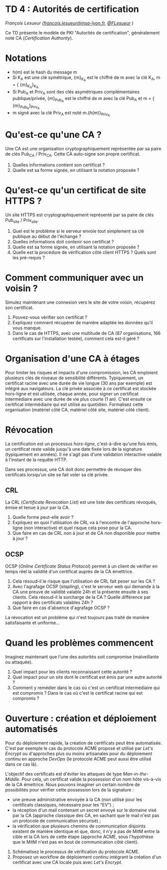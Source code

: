 # TD 4 : Autorités de certification

_François Lesueur ([francois.lesueur@insa-lyon.fr](mailto:francois.lesueur@insa-lyon.fr), [@FLesueur](https://twitter.com/FLesueur) )_

Ce TD présente le modèle de PKI "Autorités de certification", généralement noté CA (_Certification Authority_).

Notations
=========

* h(m) est le hash du message m
* Si K<sub>A</sub> est une clé symétrique, {m}<sub>K<sub>A</sub></sub> est le chiffré de m avec la clé K<sub>A</sub>, m = { {m}<sub>K<sub>A</sub></sub>}<sub>K<sub>A</sub></sub>
* Si Pub<sub>A</sub> et Priv<sub>A</sub> sont des clés asymétriques complémentaires publique/privée, {m}<sub>Pub<sub>A</sub></sub> est le chiffré de m avec la clé Pub<sub>A</sub> et m = { {m}<sub>Pub<sub>A</sub></sub>}<sub>Priv<sub>A</sub></sub>
* m signé avec la clé Priv<sub>A</sub> est noté m.{h(m)}<sub>Priv<sub>A</sub></sub>


Qu'est-ce qu'une CA ?
=====================

Une CA est une organisation cryptographiquement représentée par sa paire de clés Pub<sub>CA</sub> / Priv<sub>CA</sub>. Cette CA auto-signe son propre certificat.

1. Quelles informations contient son certificat ?
2. Quelle est sa forme signée, en utilisant la notation proposée ?


Qu'est-ce qu'un certificat de site HTTPS ?
==========================================

Un site HTTPS est cryptographiquement représenté par sa paire de clés Pub<sub>site</sub> / Priv<sub>site</sub>.

1. Quel est le problème si le serveur envoie tout simplement sa clé publique au début de l'échange ?
2. Quelles informations doit contenir son certificat ?
3. Quelle est sa forme signée, en utilisant la notation proposée ?
4. Quelle est la procédure de vérification côté client HTTPS ? Quels sont les pré-requis ?


Comment communiquer avec un voisin ?
====================================

Simulez maintenant une connexion vers le site de votre voisin, récupérez son certificat.

1. Pouvez-vous vérifier son certificat ?
2. Expliquez comment récupérer de manière adaptée les données qu'il vous manque.
3. Dans le cas de HTTPS, avec une multitude de CA (87 organisations, 166 certificats sur l'installation testée), comment cela est-il géré ?


Organisation d'une CA à étages
==============================

Pour limiter les risques et impacts d'une compromission, les CA emploient plusieurs clés de niveaux de sensibilité différents. Typiquement, un certificat racine avec une durée de vie longue (30 ans par exemple) est intégré aux navigateurs. La clé privée associée à ce certificat est stockée hors-ligne et est utilisée, chaque année, pour signer un certificat intermédiaire avec une durée de vie plus courte (1 an). C'est ensuite ce certificat intermédiaire qui est utilisé au quotidien. Formalisez cette organisation (matériel côté CA, matériel côté site, matériel côté client).


Révocation
==========

La certification est un processus _hors-ligne_, c'est-à-dire qu'une fois émis, un certificat reste valide jusqu'à une date fixée lors de la signature (typiquement en années). Il ne s'agit pas d'une validation interactive valable à l'instant de la requête HTTP.

Dans ses processus, une CA doit donc permettre de révoquer des certificats lorsqu'un site se fait voler sa clé privée.

CRL
---

La CRL (_Certificate Revocation List_) est une liste des certificats révoqués, émise et tenue à jour par la CA.

1. Quelle forme peut-elle avoir ?
2. Expliquez en quoi l'utilisation de CRL va à l'encontre de l'approche hors-ligne (non interactive) et quel risque cela pose pour la CA.
3. Que faire en cas de CRL non à jour et de CA non disponible pour mettre à jour ?


OCSP
----

OCSP (_Online Certificate Status Protocol_) permet à un client de vérifier en temps réel la validité d'un certificat auprès de la CA émettrice.

1. Cela résoud-il le risque que l'utilisation de CRL fait peser sur les CA ?
2. Avec l'agrafage OCSP (_stapling_), c'est le serveur web qui demande à la CA une preuve de validité valable 24h et la présente ensuite à ses clients. Cela résoud-il la surcharge de la CA ? Quelle différence par rapport à des certificats valables 24h ?
3. Que faire en cas d'absence d'agrafage OCSP ?

La révocation est un problème qui n'est toujours pas traité de manière satisfaisante et uniforme...

Quand les problèmes commencent
==============================

Imaginez maintenant que l'une des autorités soit compromise (malveillante ou attaquée).

1. Quel impact pour les clients reconnaissant cette autorité ?
2. Quel impact pour un site dont le certificat est émis par une autre autorité ?
3. Comment y remédier dans le cas où c'est un certificat intermédiaire qui est compromis ? Dans le cas où c'est le certificat racine qui est compromis ?


Ouverture : création et déploiement automatisés
===============================================

Pour du déploiement rapide, la création de certificats peut être automatisée. C'est par exemple le cas du protocole ACME proposé et utilisé par _Let's Encrypt_ ou d'approches plus ou moins artisanales pour du déploiement continu en approche _DevOps_ (le protocole ACME peut aussi être utilisé dans ce cas là).

L'objectif des certificats est d'éviter les attaques de type _Man-in-the-Middle_. Pour cela, un certificat valide la possession d'un nom hôte vis-à-vis de la CA émettrice. Nous pouvons imaginer un certain nombre de possibilités pour vérifier cette possession lors de la signature :

* une preuve administrative envoyée à la CA (non utilisé pour les certificats classiques, nécessaire pour les "EV") ;
* la réception d'un mail contenant un secret envoyé sur le domaine visé par la CA (approche classique des CA, en sachant que le mail n'est pas un protocole de communication sécurisé) ;
* la vérification que plusieurs chemins de communication disjoints existent de manière identique et que, donc, il n'y a pas de MitM entre la cible et la CA lors de cette étape (approche ACME, sous l'hypothèse que le MitM n'est pas en bout de communication côté client).

1. Schématisez le processus de vérification du protocole ACME.
2. Proposez un workflow de déploiement continu intégrant la création d'un certificat avec une CA locale puis avec _Let's Encrypt_.
